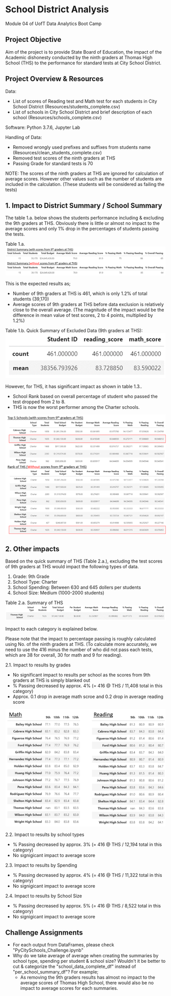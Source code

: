 # School District Analysis
Module 04 of UofT Data Analytics Boot Camp

## Project Objective
Aim of the project is to provide State Board of Education, the impact of the Academic dishonesty conducted by the ninth graders at Thomas High School (THS) to the performance for standard tests at City School District.

## Project Overview & Resources
Data: 
* List of scores of Reading test and Math test for each students in City School District (Resources/students_complete.csv)
* List of schools in City School District and brief description of each school (Resources/schools_complete.csv)

Software: Python 3.7.6, Jupyter Lab

Handling of Data:
* Removed wrongly used prefixes and suffixes from students name (Resources/clean_students_complete.csv)
* Removed test scores of the ninth graders at THS
* Passing Grade for standard tests is 70 
 
NOTE: The scores of the ninth graders at THS are ignored for calculation of average scores. However other values such as the number of students are included in the calculation. (These students will be considered as failing the tests)

## 1. Impact to District Summary / School Summary
The table 1.a. below shows the students performance including & excluding the 9th graders at THS. Obviously there is little or almost no impact to the average scores and only 1% drop in the percentages of students passing the tests.

Table 1.a.
![District Summary](Graphs/01_District_Summary.png)

This is the expected results as;
* Number of 9th graders at THS is 461, which is only 1.2% of total students (39,170)
* Average scores of 9th graders at THS before data exclusion is relatively close to the overall average. (The magnitude of the impact would be the difference in mean value of test scores, 2 to 4 points, multiplied by 1.2%)

Table 1.b. Quick Summary of Excluded Data (9th graders at THS):
![9th graders THS](Graphs/02_9th_graders_THS.png)

However, for THS, it has significant impact as shown in table 1.3..
* School Rank based on overall percentage of student who passed the test dropped from 2 to 8.
* THS is now the worst performer among the Charter schools.

![School Summary](Graphs/03_School_Ranks.png)


## 2. Other impacts
Based on the quick summary of THS (Table 2.a.), excluding the test scores of 9th graders at THS would impact the following types of data.

1. Grade: 9th Grade
2. School Type: Charter
3. School Spending: Between 630 and 645 dollers per students
4. School Size: Medium (1000-2000 students)

Table 2.a. Summary of THS
![THS](Graphs/04_THS.png)

Impact to each category is explained below.

Please note that the impact to percentage passing is roughly calculated using No. of the ninth graders at THS. (To calculate more accurately, we need to use the 416 minus the number of who did not pass each tests, which are 38 for overall, 30 for math and 9 for reading). 

2.1. Impact to results by grades
* No significant impact to results per school as the scores from 9th graders at THS is simply blanked out
* % Passing decreased by approx. 4% (= 416 @ THS / 11,408 total in this category)
* Approx. 0.1 drop in average math scroe and 0.2 drop in average reading score

![By Grade](Graphs/05_ByGrade.png)

2.2. Impact to results by school types
* % Passing decreased by approx. 3% (= 416 @ THS / 12,194 total in this category)
* No signigicant impact to average score 

2.3. Impact to results by Spending
* % Passing decreased by approx. 4% (= 416 @ THS / 11,322 total in this category)
* No signigicant impact to average score 

2.4. Impact to results by School Size
* % Passing decreased by approx. 5% (= 416 @ THS / 8,522 total in this category)
* No signigicant impact to average score

## Challenge Assignments
* For each output from DataFrames, please check "PyCitySchools_Challenge.ipynb"
* Why do we take average of average when creating the summaries by school type, spending per student & school size? Wouldn't it be better to cut & categorize the "school_data_complete_df" instead of "per_school_summary_df"? For example;
    * As removing the 9th graders results has almost no impact to the average scores of Thomas High School, there would also be no impact to average scores for each summaries.
